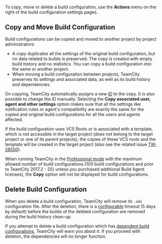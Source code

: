 [//]: # (title: Copy, Move, Delete Build Configuration)
[//]: # (auxiliary-id: Copy, Move, Delete Build Configuration)

To copy, move or delete a build configuration, use the __Actions__ menu on the right of the build configuration settings pages.

## Copy and Move Build Configuration

Build configurations can be copied and moved to another project by project administrators:
* A copy duplicates all the settings of the original build configuration, but no data related to builds is preserved. The copy is created with empty build history and no statistics. You can copy a build configuration into the same or another project.
* When moving a build configuration between projects, TeamCity preserves its settings and associated data, as well as its build history and dependencies.

On copying, TeamCity automatically assigns a new [ID](configuring-general-settings.md#Build+Configuration+ID) to the copy. It is also possible to change the ID manually. Selecting the __Copy associated user, agent and other settings__ option makes sure that all the settings like notification rules or agent's compatibility are exactly the same for the copied and original build configurations for all the users and agents affected.

If the build configuration uses VCS Roots or is associated with a template, which is not accessible in the target project (does not belong to the target project or one of its parent projects), the copies of these VCS roots and the template will be created in the target project (also see the related issue [TW-28550](http://youtrack.jetbrains.com/issue/TW-28550)).

<note>

When running TeamCity in the [Professional mode](licensing-policy.md#Licensing+Overview) with the maximum allowed number of build configurations (100 build configurations and prior to TeamCity 2017.2 \- 20) unless you purchased additional Build Agent licenses), the __Copy__ option will not be displayed for build configurations.
</note>

## Delete Build Configuration

When you delete a build configuration, TeamCity will remove its `.xml` configuration file. After the deletion, there is a [configurable](clean-up.md#Deleted+Build+Configurations+Clean-up) timeout (5 days by default) before the builds of the deleted configuration are removed during the build history clean-up.

If you attempt to delete a build configuration which has [dependent build configurations](dependent-build.md), TeamCity will warn you about it. If you proceed with deletion, the dependencies will no longer function.
